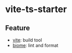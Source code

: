 # vite-ts-starter

## Feature

- [vite](https://vitejs.dev/): build tool
- [biome](https://biomejs.dev/): lint and format
